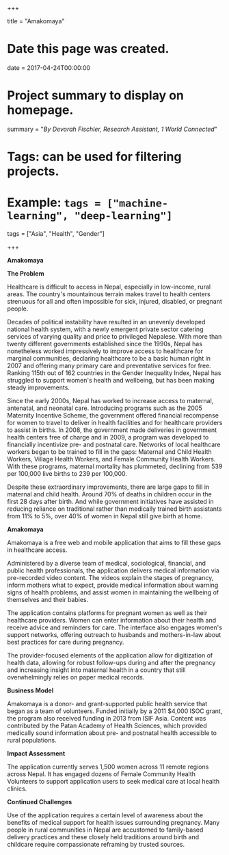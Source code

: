 +++

title = "Amakomaya"

# Date this page was created.
date = 2017-04-24T00:00:00

# Project summary to display on homepage.
summary = "*By Devorah Fischler, Research Assistant, 1 World Connected*"

# Tags: can be used for filtering projects.
# Example: `tags = ["machine-learning", "deep-learning"]`
tags = ["Asia", "Health", "Gender"]

+++

**Amakomaya**

**The Problem**

Healthcare is difficult to access in Nepal, especially in low-income, rural areas. The country&#39;s mountainous terrain makes travel to health centers strenuous for all and often impossible for sick, injured, disabled, or pregnant people.

Decades of political instability have resulted in an unevenly developed national health system, with a newly emergent private sector catering services of varying quality and price to privileged Nepalese. With more than twenty different governments established since the 1990s, Nepal has nonetheless worked impressively to improve access to healthcare for marginal communities, declaring healthcare to be a basic human right in 2007 and offering many primary care and preventative services for free. Ranking 115th out of 162 countries in the Gender Inequality Index, Nepal has struggled to support women&#39;s health and wellbeing, but has been making steady improvements.

Since the early 2000s, Nepal has worked to increase access to maternal, antenatal, and neonatal care. Introducing programs such as the 2005 Maternity Incentive Scheme, the government offered financial recompense for women to travel to deliver in health facilities and for healthcare providers to assist in births. In 2008, the government made deliveries in government health centers free of charge and in 2009, a program was developed to financially incentivize pre- and postnatal care. Networks of local healthcare workers began to be trained to fill in the gaps: Maternal and Child Health Workers, Village Health Workers, and Female Community Health Workers. With these programs, maternal mortality has plummeted, declining from 539 per 100,000 live births to 239 per 100,000.

Despite these extraordinary improvements, there are large gaps to fill in maternal and child health. Around 70% of deaths in children occur in the first 28 days after birth. And while government initiatives have assisted in reducing reliance on traditional rather than medically trained birth assistants from 11% to 5%, over 40% of women in Nepal still give birth at home.

**Amakomaya**

Amakomaya is a free web and mobile application that aims to fill these gaps in healthcare access.

Administered by a diverse team of medical, sociological, financial, and public health professionals, the application delivers medical information via pre-recorded video content. The videos explain the stages of pregnancy, inform mothers what to expect, provide medical information about warning signs of health problems, and assist women in maintaining the wellbeing of themselves and their babies.

The application contains platforms for pregnant women as well as their healthcare providers. Women can enter information about their health and receive advice and reminders for care. The interface also engages women&#39;s support networks, offering outreach to husbands and mothers-in-law about best practices for care during pregnancy.

The provider-focused elements of the application allow for digitization of health data, allowing for robust follow-ups during and after the pregnancy and increasing insight into maternal health in a country that still overwhelmingly relies on paper medical records.

**Business Model**

Amakomaya is a donor- and grant-supported public health service that began as a team of volunteers. Funded initially by a 2011 $4,000 ISOC grant, the program also received funding in 2013 from ISIF Asia. Content was contributed by the Patan Academy of Health Sciences, which provided medically sound information about pre- and postnatal health accessible to rural populations.

**Impact Assessment**

The application currently serves 1,500 women across 11 remote regions across Nepal. It has engaged dozens of Female Community Health Volunteers to support application users to seek medical care at local health clinics.

**Continued Challenges**

Use of the application requires a certain level of awareness about the benefits of medical support for health issues surrounding pregnancy. Many people in rural communities in Nepal are accustomed to family-based delivery practices and these closely held traditions around birth and childcare require compassionate reframing by trusted sources.
